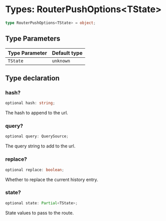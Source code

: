 # Types: RouterPushOptions\<TState\>

```ts
type RouterPushOptions<TState> = object;
```

## Type Parameters

| Type Parameter | Default type |
| ------ | ------ |
| `TState` | `unknown` |

## Type declaration

### hash?

```ts
optional hash: string;
```

The hash to append to the url.

### query?

```ts
optional query: QuerySource;
```

The query string to add to the url.

### replace?

```ts
optional replace: boolean;
```

Whether to replace the current history entry.

### state?

```ts
optional state: Partial<TState>;
```

State values to pass to the route.

